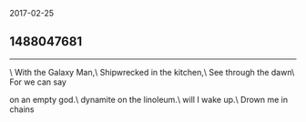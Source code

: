 2017-02-25

## 1488047681

---
\\
With the Galaxy Man,\\
Shipwrecked in the kitchen,\\
See through the dawn\\
For we can say

on an empty god.\\
dynamite on the linoleum.\\
will I wake up.\\
Drown me in chains

